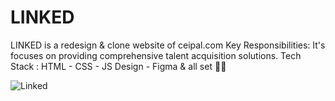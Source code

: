 # LINKED
LINKED is a redesign &amp; clone website of ceipal.com
Key Responsibilities: It's focuses on providing comprehensive talent acquisition solutions.
Tech Stack : HTML - CSS - JS 
Design - Figma
& all set 👍🏻  

![Linked](https://github.com/codeaashu/LINKED/assets/130897584/9c06a3ec-b721-4b46-8e82-2e276c9f5801)

